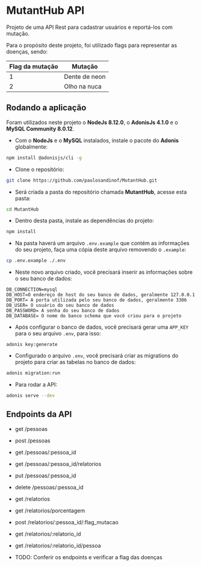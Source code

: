 # MutantHub API

Projeto de uma API Rest para cadastrar usuários e reportá-los com mutação.

Para o propósito deste projeto, foi utilizado flags para representar as doenças, sendo:

| Flag da mutação | Mutação |
|--|--|
| 1 | Dente de neon |
| 2 | Olho na nuca |

## Rodando a aplicação

Foram utilizados neste projeto o **NodeJs 8.12.0**, o **AdonisJs 4.1.0** e o **MySQL Community 8.0.12**.

- Com o **NodeJs** e o **MySQL** instalados, instale o pacote do **Adonis** globalmente:
```bash
npm install @adonisjs/cli -g
```

- Clone o repositório:
```bash
git clone https://github.com/paulosandinof/MutantHub.git
```

- Será criada a pasta do repositório chamada **MutantHub**, acesse 
esta pasta:
```bash
cd MutantHub
```

- Dentro desta pasta, instale as dependências do projeto:
```bash
npm install
```

- Na pasta haverá um arquivo `.env.example` que contém as informações do seu projeto, faça uma cópia deste arquivo removendo o `.example`:
```bash
cp .env.example ./.env
```

- Neste novo arquivo criado, você precisará inserir as informações sobre o seu banco de dados:
```
DB_CONNECTION=mysql
DB_HOST=O endereço de host do seu banco de dados, geralmente 127.0.0.1
DB_PORT= A porta utilizada pelo seu banco de dados, geralmente 3306
DB_USER= O usuário do seu banco de dados
DB_PASSWORD= A senha do seu banco de dados
DB_DATABASE= O nome do banco schema que você criou para o projeto
```

- Após configurar o banco de dados, você precisará gerar uma `APP_KEY` para o seu arquivo `.env`, para isso:
```
adonis key:generate
```

- Configurado o arquivo `.env`, você precisará criar as migrations do projeto para criar as tabelas no banco de dados:
```bash
adonis migration:run
```

- Para rodar a API:
```bash
adonis serve --dev
```

## Endpoints da API

- get    /pessoas
- post   /pessoas
- get    /pessoas/:pessoa_id
- get    /pessoas/:pessoa_id/relatorios
- put    /pessoas/:pessoa_id
- delete /pessoas/:pessoa_id
- get    /relatorios
- get    /relatorios/porcentagem
- post   /relatorios/:pessoa_id/:flag_mutacao
- get    /relatorios/:relatorio_id
- get    /relatorios/:relatorio_id/pessoa

- TODO: Conferir os endpoints e verificar a flag das doenças